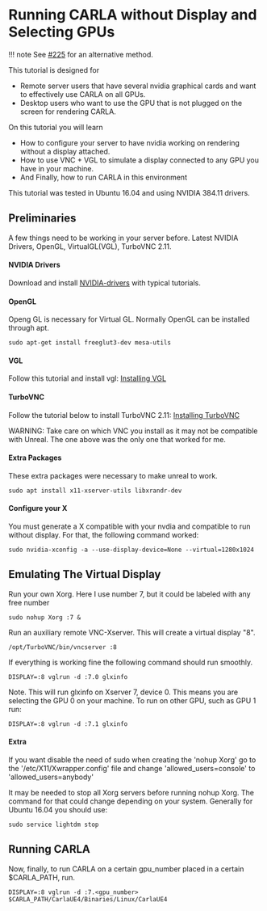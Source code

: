 <h1>Running CARLA without Display and Selecting GPUs</h1>

!!! note
    See [#225](https://github.com/carla-simulator/carla/issues/225) for an
    alternative method.

This tutorial is designed for

  * Remote server users that have several nvidia  graphical cards and want to
    effectively use CARLA on all GPUs.
  * Desktop users who want to use the GPU that is not plugged on the screen for
    rendering CARLA.

On this tutorial you will learn

  * How to configure your server to have nvidia working on rendering without a
    display attached.
  * How to use VNC + VGL to simulate a display connected to any GPU you have in
    your machine.
  * And Finally, how to run CARLA in this environment

This tutorial was tested in Ubuntu 16.04 and using NVIDIA 384.11 drivers.

## Preliminaries

A few things need to be working in your server before. Latest NVIDIA Drivers,
OpenGL, VirtualGL(VGL), TurboVNC 2.11.

<h4>NVIDIA Drivers</h4>

Download and install [NVIDIA-drivers][nvidialink] with typical tutorials.

[nvidialink]: http://www.nvidia.es/Download/index.aspx

<h4>OpenGL</h4>

Openg GL is necessary for Virtual GL. Normally OpenGL can be installed through
apt.

    sudo apt-get install freeglut3-dev mesa-utils

<h4>VGL</h4>

Follow this tutorial and install vgl:
[Installing VGL](https://virtualgl.org/vgldoc/2_2_1/#hd004001)

<h4>TurboVNC</h4>

Follow the tutorial below to install TurboVNC 2.11:
[Installing TurboVNC](https://cdn.rawgit.com/TurboVNC/turbovnc/2.1.1/doc/index.html#hd005001)

WARNING: Take care on which VNC you install as it may not be compatible with
Unreal. The one above was the only one that worked for me.

<h4>Extra Packages</h4>

These extra packages were necessary to make unreal to work.

    sudo apt install x11-xserver-utils libxrandr-dev

<h4>Configure your X</h4>

You must generate a X compatible with your nvdia and compatible to run without
display. For that, the following command worked:

    sudo nvidia-xconfig -a --use-display-device=None --virtual=1280x1024

## Emulating The Virtual Display

Run your own Xorg. Here I use number 7, but it could be labeled with any free
number

    sudo nohup Xorg :7 &

Run an auxiliary remote VNC-Xserver. This will create a virtual display "8".

    /opt/TurboVNC/bin/vncserver :8

If everything is working fine the following command should run smoothly.

    DISPLAY=:8 vglrun -d :7.0 glxinfo

Note. This will run glxinfo on Xserver 7, device 0. This means you are selecting
the GPU 0 on your machine. To run on other GPU, such as GPU 1 run:

    DISPLAY=:8 vglrun -d :7.1 glxinfo

<h4>Extra</h4>

If you want disable the need of sudo when creating the 'nohup Xorg' go to the
'/etc/X11/Xwrapper.config' file and change 'allowed_users=console' to
'allowed_users=anybody'

It may be needed to stop all Xorg servers before running nohup Xorg. The command
for that could change depending on your system. Generally for Ubuntu 16.04 you
should use:

    sudo service lightdm stop

## Running CARLA

Now, finally, to run CARLA on a certain gpu_number placed in a certain
$CARLA_PATH, run.

    DISPLAY=:8 vglrun -d :7.<gpu_number> $CARLA_PATH/CarlaUE4/Binaries/Linux/CarlaUE4
